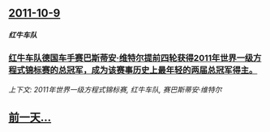 ## [2011-10-9](/news/2011/10/9/index.md)

##### 红牛车队
### [红牛车队德国车手赛巴斯蒂安·维特尔提前四轮获得2011年世界一级方程式锦标赛的总冠军，成为该赛事历史上最年轻的两届总冠军得主。](/news/2011/10/9/红牛车队德国车手赛巴斯蒂安-维特尔提前四轮获得2011年世界一级方程式锦标赛的总冠军-成为该赛事历史上最年轻的两届总冠军.md)
_上下文: 2011年世界一级方程式锦标赛, 红牛车队, 赛巴斯蒂安·维特尔_

## [前一天...](/news/2011/10/7/index.md)

